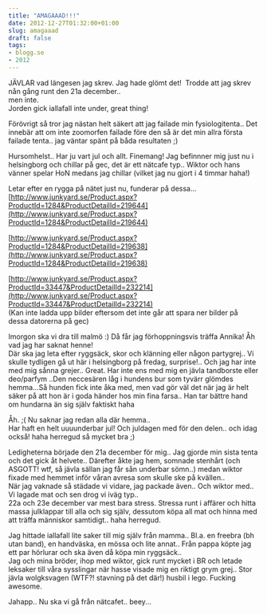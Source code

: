 ```yaml
---
title: "AMAGAAAD!!!"
date: 2012-12-27T01:32:00+01:00
slug: amagaaad
draft: false
tags:
- blogg.se
- 2012
---
```

JÄVLAR vad längesen jag skrev. Jag hade glömt det!  Trodde att jag skrev nån gång runt den 21a december..  
men inte.  
Jorden gick iallafall inte under, great thing!  
  
Förövrigt så tror jag nästan helt säkert att jag failade min fysiologitenta.. Det innebär att om inte zoomorfen failade före den så är det min allra första failade tenta.. jag väntar spänt på båda resultaten ;)  
  
Hursomhelst.. Har ju vart jul och allt. Finemang! Jag befinnner mig just nu i helsingborg och chillar på gec, det är ett nätcafe typ.. Wiktor och hans vänner spelar HoN medans jag chillar (vilket jag nu gjort i 4 timmar haha!)  
  
Letar efter en rygga på nätet just nu, funderar på dessa...  
[http://www.junkyard.se/Product.aspx?ProductId=1284&ProductDetailId=219644](http://www.junkyard.se/Product.aspx?ProductId=1284&ProductDetailId=219644)  
  
[http://www.junkyard.se/Product.aspx?ProductId=1284&ProductDetailId=219638](http://www.junkyard.se/Product.aspx?ProductId=1284&ProductDetailId=219638)  
  
[http://www.junkyard.se/Product.aspx?ProductId=33447&ProductDetailId=232214](http://www.junkyard.se/Product.aspx?ProductId=33447&ProductDetailId=232214)  
(Kan inte ladda upp bilder eftersom det inte går att spara ner bilder på dessa datorerna på gec)  
  
Imorgon ska vi dra till malmö :) Då får jag förhoppningsvis träffa Annika! Åh vad jag har saknat henne!  
Där ska jag leta efter ryggsäck, skor och klänning eller någon partygrej.. Vi skulle tydligen gå ut här i helsingborg på fredag, surprise!.. Och jag har inte med mig sånna grejer.. Great. Har inte ens med mig en jävla tandborste eller deo/parfym ..Den neccesären låg i hundens bur som tyvärr glömdes hemma...Så hunden fick inte åka med, men vad gör väl det när jag är helt säker på att hon är i goda händer hos min fina farsa.. Han tar bättre hand om hundarna än sig själv faktiskt haha  
  
Åh. ;( Nu saknar jag redan alla där hemma..  
Har haft en helt uuuunderbar jul! Och juldagen med för den delen.. och idag också! haha herregud så mycket bra ;)  
  
Ledigheterna började den 21a december för mig.. Jag gjorde min sista tenta och det gick åt helvete.. Därefter åkte jag hem, somnade stenhårt (och ASGOTT! wtf, så jävla sällan jag får sån underbar sömn..) medan wiktor fixade med hemmet inför våran avresa som skulle ske på kvällen..  
När jag vaknade så städade vi vidare, jag packade även.. Och wiktor med.. Vi lagade mat och sen drog vi iväg typ..  
22a och 23e december var mest bara stress. Stressa runt i affärer och hitta massa julklappar till alla och sig själv, dessutom köpa all mat och hinna med att träffa människor samtidigt.. haha herregud.  
  
Jag hittade iallafall lite saker till mig själv från mamma.. Bl.a. en freebra (bh utan band), en handväska, en mössa och lite annat.. Från pappa köpte jag ett par hörlurar och ska även då köpa min ryggsäck..  
Jag och mina bröder, ihop med wiktor, gick runt mycket i BR och letade leksaker till våra sysslingar när hasse visade mig en riktigt grym grej.. Stor jävla wolgksvagen (WTF?! stavning på det där!) husbil i lego. Fucking awesome.  
  
Jahapp.. Nu ska vi gå från nätcafet.. beey...